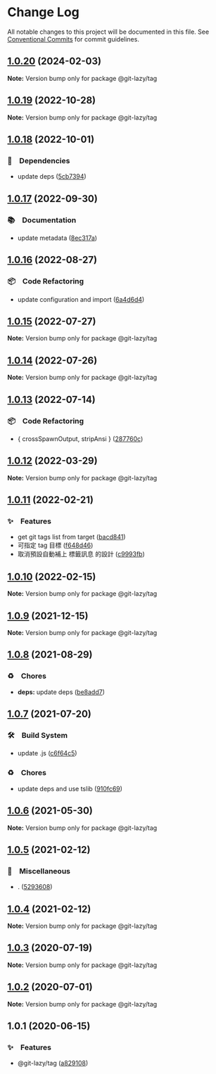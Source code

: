 # Change Log

All notable changes to this project will be documented in this file.
See [Conventional Commits](https://conventionalcommits.org) for commit guidelines.

## [1.0.20](https://github.com/bluelovers/ws-git-lazy/compare/@git-lazy/tag@1.0.19...@git-lazy/tag@1.0.20) (2024-02-03)

**Note:** Version bump only for package @git-lazy/tag





## [1.0.19](https://github.com/bluelovers/ws-git-lazy/compare/@git-lazy/tag@1.0.18...@git-lazy/tag@1.0.19) (2022-10-28)

**Note:** Version bump only for package @git-lazy/tag





## [1.0.18](https://github.com/bluelovers/ws-git-lazy/compare/@git-lazy/tag@1.0.17...@git-lazy/tag@1.0.18) (2022-10-01)



### 📌　Dependencies

* update deps ([5cb7394](https://github.com/bluelovers/ws-git-lazy/commit/5cb739437c77472bd6bc434ce55f845f4214f738))



## [1.0.17](https://github.com/bluelovers/ws-git-lazy/compare/@git-lazy/tag@1.0.16...@git-lazy/tag@1.0.17) (2022-09-30)



### 📚　Documentation

* update metadata ([8ec317a](https://github.com/bluelovers/ws-git-lazy/commit/8ec317aa3c7980d250ea96e1d97e3c303b4e3f6e))



## [1.0.16](https://github.com/bluelovers/ws-git-lazy/compare/@git-lazy/tag@1.0.15...@git-lazy/tag@1.0.16) (2022-08-27)



### 📦　Code Refactoring

* update configuration and import ([6a4d6d4](https://github.com/bluelovers/ws-git-lazy/commit/6a4d6d418dcf351e88a44dcb252269781820309a))



## [1.0.15](https://github.com/bluelovers/ws-git-lazy/compare/@git-lazy/tag@1.0.14...@git-lazy/tag@1.0.15) (2022-07-27)

**Note:** Version bump only for package @git-lazy/tag





## [1.0.14](https://github.com/bluelovers/ws-git-lazy/compare/@git-lazy/tag@1.0.13...@git-lazy/tag@1.0.14) (2022-07-26)

**Note:** Version bump only for package @git-lazy/tag





## [1.0.13](https://github.com/bluelovers/ws-git-lazy/compare/@git-lazy/tag@1.0.12...@git-lazy/tag@1.0.13) (2022-07-14)


### 📦　Code Refactoring

* { crossSpawnOutput, stripAnsi } ([287760c](https://github.com/bluelovers/ws-git-lazy/commit/287760c0cc6a540a6d7e2d561afeb9ba5d737d8f))





## [1.0.12](https://github.com/bluelovers/ws-git-lazy/compare/@git-lazy/tag@1.0.11...@git-lazy/tag@1.0.12) (2022-03-29)

**Note:** Version bump only for package @git-lazy/tag





## [1.0.11](https://github.com/bluelovers/ws-git-lazy/compare/@git-lazy/tag@1.0.10...@git-lazy/tag@1.0.11) (2022-02-21)


### ✨　Features

* get git tags list from target ([bacd841](https://github.com/bluelovers/ws-git-lazy/commit/bacd8419935a8f76fb0f6639d17f239404d94b86))
* 可指定 tag 目標 ([f648d46](https://github.com/bluelovers/ws-git-lazy/commit/f648d4643286d9ca75d531a4744e60713fb71488))
* 取消預設自動補上 標籤訊息 的設計 ([c9993fb](https://github.com/bluelovers/ws-git-lazy/commit/c9993fbd36b8c7d4452818ae0d368ab3e1223c4d))





## [1.0.10](https://github.com/bluelovers/ws-git-lazy/compare/@git-lazy/tag@1.0.9...@git-lazy/tag@1.0.10) (2022-02-15)

**Note:** Version bump only for package @git-lazy/tag





## [1.0.9](https://github.com/bluelovers/ws-git-lazy/compare/@git-lazy/tag@1.0.8...@git-lazy/tag@1.0.9) (2021-12-15)

**Note:** Version bump only for package @git-lazy/tag





## [1.0.8](https://github.com/bluelovers/ws-git-lazy/compare/@git-lazy/tag@1.0.7...@git-lazy/tag@1.0.8) (2021-08-29)


### ♻️　Chores

* **deps:** update deps ([be8add7](https://github.com/bluelovers/ws-git-lazy/commit/be8add78b800730f5056f777b1a94dcf329801ea))





## [1.0.7](https://github.com/bluelovers/ws-git-lazy/compare/@git-lazy/tag@1.0.6...@git-lazy/tag@1.0.7) (2021-07-20)


### 🛠　Build System

* update .js ([c6f64c5](https://github.com/bluelovers/ws-git-lazy/commit/c6f64c52d8aafa63d2e4424bdc36192fe413733f))


### ♻️　Chores

* update deps and use tslib ([910fc69](https://github.com/bluelovers/ws-git-lazy/commit/910fc69537675a16bd0c27bf8d6878196eee51d6))





## [1.0.6](https://github.com/bluelovers/ws-git-lazy/compare/@git-lazy/tag@1.0.5...@git-lazy/tag@1.0.6) (2021-05-30)

**Note:** Version bump only for package @git-lazy/tag





## [1.0.5](https://github.com/bluelovers/ws-git-lazy/compare/@git-lazy/tag@1.0.4...@git-lazy/tag@1.0.5) (2021-02-12)


### 🔖　Miscellaneous

* . ([5293608](https://github.com/bluelovers/ws-git-lazy/commit/529360849e1fb6e74278be035363614635572081))





## [1.0.4](https://github.com/bluelovers/ws-git-lazy/compare/@git-lazy/tag@1.0.3...@git-lazy/tag@1.0.4) (2021-02-12)

**Note:** Version bump only for package @git-lazy/tag





## [1.0.3](https://github.com/bluelovers/ws-git-lazy/compare/@git-lazy/tag@1.0.2...@git-lazy/tag@1.0.3) (2020-07-19)

**Note:** Version bump only for package @git-lazy/tag





## [1.0.2](https://github.com/bluelovers/ws-git-lazy/compare/@git-lazy/tag@1.0.1...@git-lazy/tag@1.0.2) (2020-07-01)

**Note:** Version bump only for package @git-lazy/tag





## 1.0.1 (2020-06-15)


### ✨　Features

*  @git-lazy/tag ([a829108](https://github.com/bluelovers/ws-git-lazy/commit/a829108146c1fb953d83dc91946c534aca1a1bff))
